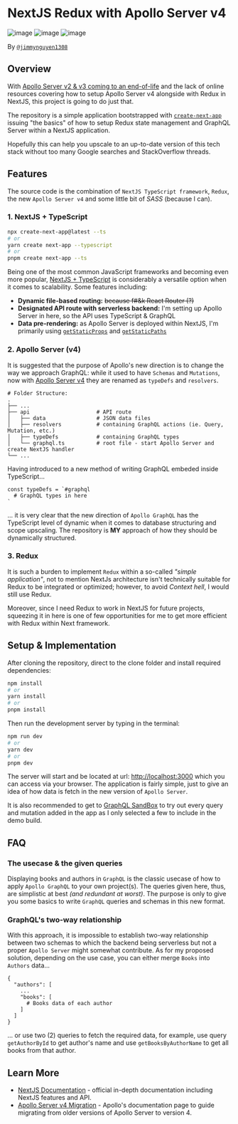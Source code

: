 # NextJS Redux with Apollo Server v4

![image](https://img.shields.io/badge/next.js-000000?style=for-the-badge&logo=nextdotjs&logoColor=white)
![image](https://img.shields.io/badge/Redux-593D88?style=for-the-badge&logo=redux&logoColor=white)
![image](https://img.shields.io/badge/Apollo%20GraphQL-311C87?&style=for-the-badge&logo=Apollo%20GraphQL&logoColor=white)

By [`@jimmynguyen1308`](https://github.com/jimmynguyen1308)

## Overview

With [Apollo Server v2 & v3 coming to an end-of-life](https://www.apollographql.com/blog/announcement/backend/announcing-the-end-of-life-schedule-for-apollo-server-2-3/) and the lack of online resources covering how to setup Apollo Server v4 alongside with Redux in NextJS, this project is going to do just that.

The repository is a simple application bootstrapped with [`create-next-app`](https://github.com/vercel/next.js/tree/canary/packages/create-next-app) issuing "the basics" of how to setup Redux state management and GraphQL Server within a NextJS application.

Hopefully this can help you upscale to an up-to-date version of this tech stack without too many Google searches and  StackOverflow threads.

## Features

The source code is the combination of `NextJS TypeScript framework`, `Redux`, the new `Apollo Server v4` and some little bit of *SASS* (because I can).

### 1. NextJS + TypeScript
```bash
npx create-next-app@latest --ts
# or
yarn create next-app --typescript
# or
pnpm create next-app --ts
```
Being one of the most common JavaScript frameworks and becoming even more popular, [NextJS + TypeScript](https://nextjs.org/docs/basic-features/typescript) is considerably a versatile option when it comes to scalability. Some features including:
- **Dynamic file-based routing:** ~~because f#&k React Router (?)~~
- **Designated API route with serverless backend:** I'm setting up Apollo Server in here, so the API uses TypeScript & GraphQL
- **Data pre-rendering:** as Apollo Server is deployed within NextJS, I'm primarily using [`getStaticProps`](https://nextjs.org/docs/basic-features/data-fetching/get-static-props) and [`getStaticPaths`](https://nextjs.org/docs/basic-features/data-fetching/get-static-paths)

### 2. Apollo Server (v4)
It is suggested that the purpose of Apollo's new direction is to change the way we approach GraphQL: while it used to have `Schemas` and `Mutations`, now with [Apollo Server v4](https://www.apollographql.com/docs/apollo-server/migration) they are renamed as `typeDefs` and `resolvers`.
```
# Folder Structure:
.
├── ...
├── api                     # API route
│   ├── data                # JSON data files 
│   ├── resolvers           # containing GraphQL actions (ie. Query, Mutation, etc.)
│   ├── typeDefs            # containing GraphQL types
│   └── graphql.ts          # root file - start Apollo Server and create NextJS handler
└── ...
```
Having introduced to a new method of writing GraphQL embeded inside TypeScript...
```
const typeDefs = `#graphql
  # GraphQL types in here
`
```
... it is very clear that the new direction of `Apollo GraphQL` has the TypeScript level of dynamic when it comes to database structuring and scope upscaling. The repository is **MY** approach of how they should be dynamically structured.

### 3. Redux

It is such a burden to implement `Redux` within a so-called *"simple application"*, not to mention NextJs architecture isn't technically suitable for Redux to be integrated or optimized; however, to avoid _Context hell_, I would still use Redux.

Moreover, since I need Redux to work in NextJS for future projects, squeezing it in here is one of few opportunities for me to get more efficient with Redux within Next framework.

## Setup & Implementation
After cloning the repository, direct to the clone folder and install required dependencies:
```bash
npm install
# or
yarn install
# or
pnpm install
```
Then run the development server by typing in the terminal:
```bash
npm run dev
# or
yarn dev
# or
pnpm dev
```
The server will start and be located at url: [http://localhost:3000](http://localhost:3000) which you can access via your browser. The application is fairly simple, just to give an idea of how data is fetch in the new version of `Apollo Server`.

It is also recommended to get to [GraphQL SandBox](http://localhost:3000/api/graphql) to try out every query and mutation added in the app as I only selected a few to include in the demo build.

## FAQ

### The usecase & the given queries
Displaying books and authors in `GraphQL` is the classic usecase of how to apply `Apollo GraphQL` to your own project(s). The queries given here, thus, are simplistic at best *(and redundant at worst)*. The purpose is only to give you some basics to write `GraphQL` queries and schemas in this new format.

### GraphQL's two-way relationship
With this approach, it is impossible to establish two-way relationship between two schemas to which the backend being serverless but not a proper `Apollo Server` might somewhat contribute.
As for my proposed solution, depending on the use case, you can either merge `Books` into `Authors` data...
```
{
  "authors": [
    ...
    "books": [
      # Books data of each author
    ]
  ]
}
```
... or use two (2) queries to fetch the required data, for example, use query `getAuthorById` to get author's name and use `getBooksByAuthorName` to get all books from that author.
## Learn More
- [NextJS Documentation](https://nextjs.org/docs) - official in-depth documentation including NextJS features and API.
- [Apollo Server v4 Migration](https://www.apollographql.com/docs/apollo-server/migration) - Apollo's documentation page to guide migrating from older versions of Apollo Server to version 4.
